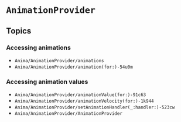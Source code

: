 # ``AnimationProvider``

## Topics

### Accessing animations

- ``Anima/AnimationProvider/animations``
- ``Anima/AnimationProvider/animation(for:)-54u0m``

### Accessing animation values

- ``Anima/AnimationProvider/animationValue(for:)-91c63``
- ``Anima/AnimationProvider/animationVelocity(for:)-1k944``
- ``Anima/AnimationProvider/setAnimationHandler(_:handler:)-523cw``
- ``Anima/AnimationProvider/AnimationProvider``
